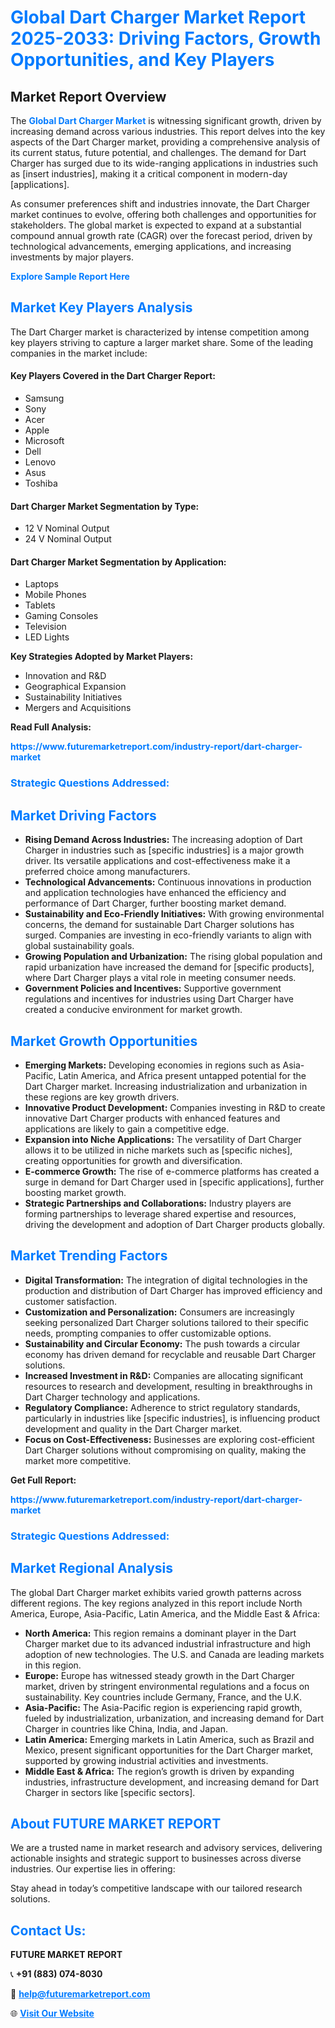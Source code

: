 <h1 style="color: #007BFF;">Global Dart Charger Market Report 2025-2033: Driving Factors, Growth Opportunities, and Key Players</h1>

<section id="overview">
<h2>Market Report Overview</h2>
<p>The <a href="https://www.futuremarketreport.com/industry-report/dart-charger-market" style="color: #007BFF; text-decoration: none;"><strong>Global Dart Charger Market</strong></a> is witnessing significant growth, driven by increasing demand across various industries. This report delves into the key aspects of the Dart Charger market, providing a comprehensive analysis of its current status, future potential, and challenges. The demand for Dart Charger has surged due to its wide-ranging applications in industries such as [insert industries], making it a critical component in modern-day [applications].</p>
<p>As consumer preferences shift and industries innovate, the Dart Charger market continues to evolve, offering both challenges and opportunities for stakeholders. The global market is expected to expand at a substantial compound annual growth rate (CAGR) over the forecast period, driven by technological advancements, emerging applications, and increasing investments by major players.</p>
</section>

<section id="overview">
<p><a href="https://www.futuremarketreport.com/request-sample/reportId=81300" style="color: #007BFF; text-decoration: none;"><strong>Explore Sample Report Here</strong></a></p>
</section>

<section id="key-players">
<h2 style="color: #007BFF;">Market Key Players Analysis</h2>
<p>The Dart Charger market is characterized by intense competition among key players striving to capture a larger market share. Some of the leading companies in the market include:</p>
<h4>Key Players Covered in the Dart Charger Report:</h4>
<ul><li>Samsung</li><li>Sony</li><li>Acer</li><li>Apple</li><li>Microsoft</li><li>Dell</li><li>Lenovo</li><li>Asus</li><li>Toshiba</li></ul>
<h4>Dart Charger Market Segmentation by Type:</h4>
<ul><li>12 V Nominal Output</li><li>24 V Nominal Output</li></ul>

<h4>Dart Charger Market Segmentation by Application:</h4>
<ul><li>Laptops</li><li>Mobile Phones</li><li>Tablets</li><li>Gaming Consoles</li><li>Television</li><li>LED Lights</li></ul>
<p><strong>Key Strategies Adopted by Market Players:</strong></p>
<ul>
<li>Innovation and R&D</li>
<li>Geographical Expansion</li>
<li>Sustainability Initiatives</li>
<li>Mergers and Acquisitions</li>
</ul>
</section>

<section>
<p><strong>Read Full Analysis: </strong></p><a href="https://www.futuremarketreport.com/industry-report/dart-charger-market" style="color: #007BFF; text-decoration: none;"><strong>https://www.futuremarketreport.com/industry-report/dart-charger-market</strong></a>
<h3 style="color: #007BFF;">Strategic Questions Addressed:</h3>
</section>

<section id="driving-factors">
<h2 style="color: #007BFF;">Market Driving Factors</h2>
<ul>
<li><strong>Rising Demand Across Industries:</strong> The increasing adoption of Dart Charger in industries such as [specific industries] is a major growth driver. Its versatile applications and cost-effectiveness make it a preferred choice among manufacturers.</li>
<li><strong>Technological Advancements:</strong> Continuous innovations in production and application technologies have enhanced the efficiency and performance of Dart Charger, further boosting market demand.</li>
<li><strong>Sustainability and Eco-Friendly Initiatives:</strong> With growing environmental concerns, the demand for sustainable Dart Charger solutions has surged. Companies are investing in eco-friendly variants to align with global sustainability goals.</li>
<li><strong>Growing Population and Urbanization:</strong> The rising global population and rapid urbanization have increased the demand for [specific products], where Dart Charger plays a vital role in meeting consumer needs.</li>
<li><strong>Government Policies and Incentives:</strong> Supportive government regulations and incentives for industries using Dart Charger have created a conducive environment for market growth.</li>
</ul>
</section>

<section id="growth-opportunities">
<h2 style="color: #007BFF;">Market Growth Opportunities</h2>
<ul>
<li><strong>Emerging Markets:</strong> Developing economies in regions such as Asia-Pacific, Latin America, and Africa present untapped potential for the Dart Charger market. Increasing industrialization and urbanization in these regions are key growth drivers.</li>
<li><strong>Innovative Product Development:</strong> Companies investing in R&D to create innovative Dart Charger products with enhanced features and applications are likely to gain a competitive edge.</li>
<li><strong>Expansion into Niche Applications:</strong> The versatility of Dart Charger allows it to be utilized in niche markets such as [specific niches], creating opportunities for growth and diversification.</li>
<li><strong>E-commerce Growth:</strong> The rise of e-commerce platforms has created a surge in demand for Dart Charger used in [specific applications], further boosting market growth.</li>
<li><strong>Strategic Partnerships and Collaborations:</strong> Industry players are forming partnerships to leverage shared expertise and resources, driving the development and adoption of Dart Charger products globally.</li>
</ul>
</section>

<section id="trending-factors">
<h2 style="color: #007BFF;">Market Trending Factors</h2>
<ul>
<li><strong>Digital Transformation:</strong> The integration of digital technologies in the production and distribution of Dart Charger has improved efficiency and customer satisfaction.</li>
<li><strong>Customization and Personalization:</strong> Consumers are increasingly seeking personalized Dart Charger solutions tailored to their specific needs, prompting companies to offer customizable options.</li>
<li><strong>Sustainability and Circular Economy:</strong> The push towards a circular economy has driven demand for recyclable and reusable Dart Charger solutions.</li>
<li><strong>Increased Investment in R&D:</strong> Companies are allocating significant resources to research and development, resulting in breakthroughs in Dart Charger technology and applications.</li>
<li><strong>Regulatory Compliance:</strong> Adherence to strict regulatory standards, particularly in industries like [specific industries], is influencing product development and quality in the Dart Charger market.</li>
<li><strong>Focus on Cost-Effectiveness:</strong> Businesses are exploring cost-efficient Dart Charger solutions without compromising on quality, making the market more competitive.</li>
</ul>
</section>

<section>
<p><strong>Get Full Report: </strong></p><a href="https://www.futuremarketreport.com/industry-report/dart-charger-market" style="color: #007BFF; text-decoration: none;"><strong>https://www.futuremarketreport.com/industry-report/dart-charger-market</strong></a>
<h3 style="color: #007BFF;">Strategic Questions Addressed:</h3>
</section>


<section id="regional-analysis">
<h2 style="color: #007BFF;">Market Regional Analysis</h2>
<p>The global Dart Charger market exhibits varied growth patterns across different regions. The key regions analyzed in this report include North America, Europe, Asia-Pacific, Latin America, and the Middle East & Africa:</p>
<ul>
<li><strong>North America:</strong> This region remains a dominant player in the Dart Charger market due to its advanced industrial infrastructure and high adoption of new technologies. The U.S. and Canada are leading markets in this region.</li>
<li><strong>Europe:</strong> Europe has witnessed steady growth in the Dart Charger market, driven by stringent environmental regulations and a focus on sustainability. Key countries include Germany, France, and the U.K.</li>
<li><strong>Asia-Pacific:</strong> The Asia-Pacific region is experiencing rapid growth, fueled by industrialization, urbanization, and increasing demand for Dart Charger in countries like China, India, and Japan.</li>
<li><strong>Latin America:</strong> Emerging markets in Latin America, such as Brazil and Mexico, present significant opportunities for the Dart Charger market, supported by growing industrial activities and investments.</li>
<li><strong>Middle East & Africa:</strong> The region’s growth is driven by expanding industries, infrastructure development, and increasing demand for Dart Charger in sectors like [specific sectors].</li>
</ul>
</section>

<footer>
<h2 style="color: #007BFF;">About FUTURE MARKET REPORT</h2>
<p>We are a trusted name in market research and advisory services, delivering actionable insights and strategic support to businesses across diverse industries. Our expertise lies in offering:</p>

<p>Stay ahead in today’s competitive landscape with our tailored research solutions.</p>

<h2 style="color: #007BFF;">Contact Us:</h2>
<p><strong>FUTURE MARKET REPORT</strong></p>
<p>📞 <strong>+91 (883) 074-8030</strong></p>
<p>📧 <strong><a href="mailto:help@futuremarketreport.com" style="color: #007BFF;">help@futuremarketreport.com</a></strong></p>
<p>🌐 <strong><a href="https://www.futuremarketreport.com/" style="color: #007BFF;">Visit Our Website</a></strong></p>
</footer>